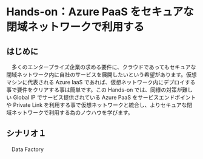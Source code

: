 # Hands-on：Azure PaaS をセキュアな閉域ネットワークで利用する

## はじめに
　多くのエンタープライズ企業の求める要件に、クラウドであってもセキュアな閉域ネットワーク内に自社のサービスを展開したいという希望があります。仮想マシンに代表される Azure IaaS であれば、仮想ネットワーク内にデプロイする事で要件をクリアする事は簡単です。この Hands-on では、同様の対策が難しい Global IP でサービス提供されている Azure PaaS をサービスエンドポイントや Private Link を利用する事で仮想ネットワークと統合し、よりセキュアな閉域ネットワークで利用する為のノウハウを学びます。
 
 ## シナリオ１
 　Data Factory
